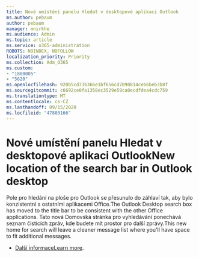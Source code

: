 ```yaml
---
title: Nové umístění panelu Hledat v desktopové aplikaci Outlook
ms.author: pebaum
author: pebaum
manager: mnirkhe
ms.audience: Admin
ms.topic: article
ms.service: o365-administration
ROBOTS: NOINDEX, NOFOLLOW
localization_priority: Priority
ms.collection: Adm_O365
ms.custom:
- "1800005"
- "5620"
ms.openlocfilehash: 920b5cd73b366e1bf656cd7090814ceb6beb3b8f
ms.sourcegitcommit: c6692ce0fa1358ec3529e59ca0ecdfdea4cdc759
ms.translationtype: MT
ms.contentlocale: cs-CZ
ms.lasthandoff: 09/15/2020
ms.locfileid: "47803166"
---
```

# <a name="new-location-of-the-search-bar-in-outlook-desktop"></a><span data-ttu-id="4f180-102">Nové umístění panelu Hledat v desktopové aplikaci Outlook</span><span class="sxs-lookup"><span data-stu-id="4f180-102">New location of the search bar in Outlook desktop</span></span>

<span data-ttu-id="4f180-103">Pole pro hledání na ploše pro Outlook se přesunulo do záhlaví tak, aby bylo konzistentní s ostatními aplikacemi Office.</span><span class="sxs-lookup"><span data-stu-id="4f180-103">The Outlook Desktop search box has moved to the title bar to be consistent with the other Office applications.</span></span> <span data-ttu-id="4f180-104">Tato nová Domovská stránka pro vyhledávání ponechává seznam čisticích zpráv, kde budete mít prostor pro další zprávy.</span><span class="sxs-lookup"><span data-stu-id="4f180-104">This new home for search will leave a cleaner message list where you'll have space to fit additional messages.</span></span>
- <span data-ttu-id="4f180-105">[Další informace](https://support.microsoft.com/en-us/office/96fee452-80cd-492d-a35c-5c37584b416b)</span><span class="sxs-lookup"><span data-stu-id="4f180-105">[Learn more](https://support.microsoft.com/en-us/office/96fee452-80cd-492d-a35c-5c37584b416b).</span></span>
